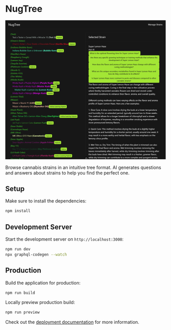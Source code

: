 # NugTree

[![NugTree](./public/nugtree.png)](./public/nugtree.png)

Browse cannabis strains in an intuitive tree format. AI generates questions and answers about strains to help you find the perfect one.

## Setup

Make sure to install the dependencies:

```bash
npm install
```

## Development Server

Start the development server on `http://localhost:3000`:

```bash
npm run dev
npx graphql-codegen --watch
```

## Production

Build the application for production:

```bash
npm run build
```

Locally preview production build:

```bash
npm run preview
```

Check out the [deployment documentation](https://nuxt.com/docs/getting-started/deployment) for more information.
